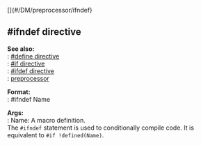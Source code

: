 []{#/DM/preprocessor/ifndef}    
## #ifndef directive    
**See also:**    
:   [#define directive](ref/DM/preprocessor/define)    
:   [#if directive](ref/DM/preprocessor/if)    
:   [#ifdef directive](ref/DM/preprocessor/ifdef)    
:   [preprocessor](ref/DM/preprocessor)    
<!-- -->    
**Format:**    
:   #ifndef Name    
<!-- -->    
**Args:**    
:   Name: A macro definition.    
The `#ifndef` statement is used to conditionally compile code. It is    
equivalent to `#if !defined(Name)`.  